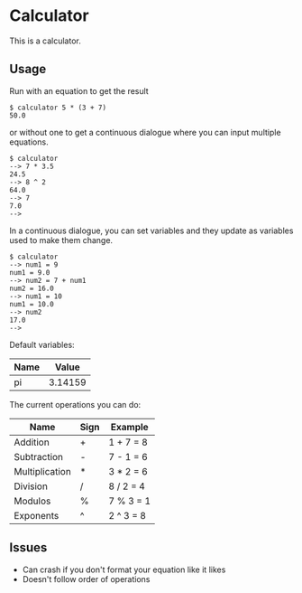 # Calculator
This is a calculator.
## Usage
Run with an equation to get the result
```
$ calculator 5 * (3 + 7)
50.0
```
or without one to get a continuous dialogue where you can input multiple equations.
```
$ calculator
--> 7 * 3.5
24.5
--> 8 ^ 2
64.0
--> 7
7.0
-->
```
In a continuous dialogue, you can set variables and they update as variables used to make them change.
```
$ calculator
--> num1 = 9
num1 = 9.0
--> num2 = 7 + num1
num2 = 16.0
--> num1 = 10
num1 = 10.0
--> num2
17.0
-->
```
Default variables:

| Name           | Value   |
| -------------- | ------- |
| pi             | 3.14159 |

The current operations you can do:

| Name           | Sign | Example   |
| -------------- | ---- | --------- |
| Addition       | +    | 1 + 7 = 8 |
| Subtraction    | -    | 7 - 1 = 6 |
| Multiplication | *    | 3 * 2 = 6 |
| Division       | /    | 8 / 2 = 4 |
| Modulos        | %    | 7 % 3 = 1 |
| Exponents      | ^    | 2 ^ 3 = 8 |
## Issues
- Can crash if you don't format your equation like it likes
- Doesn't follow order of operations
